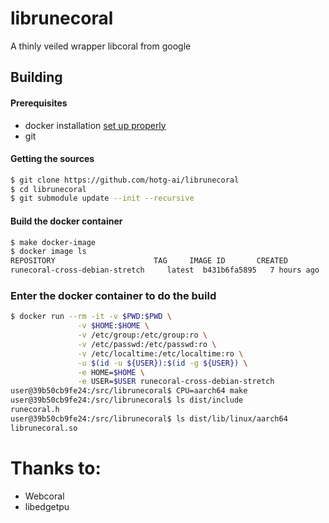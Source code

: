 # librunecoral

A thinly veiled wrapper libcoral from google


## Building

#### Prerequisites
* docker installation [set up properly](https://docs.docker.com/get-started/)
* git

#### Getting the sources
```bash
$ git clone https://github.com/hotg-ai/librunecoral
$ cd librunecoral
$ git submodule update --init --recursive
```

#### Build the docker container
```bash
$ make docker-image
$ docker image ls
REPOSITORY                      TAG     IMAGE ID       CREATED         SIZE
runecoral-cross-debian-stretch     latest  b431b6fa5895   7 hours ago     2.94GB

```

### Enter the docker container to do the build
```bash
$ docker run --rm -it -v $PWD:$PWD \
               -v $HOME:$HOME \
               -v /etc/group:/etc/group:ro \
               -v /etc/passwd:/etc/passwd:ro \
               -v /etc/localtime:/etc/localtime:ro \
               -u $(id -u ${USER}):$(id -g ${USER}) \
               -e HOME=$HOME \
               -e USER=$USER runecoral-cross-debian-stretch
user@39b50cb9fe24:/src/librunecoral$ CPU=aarch64 make
user@39b50cb9fe24:/src/librunecoral$ ls dist/include
runecoral.h
user@39b50cb9fe24:/src/librunecoral$ ls dist/lib/linux/aarch64
librunecoral.so
```

# Thanks to:
* Webcoral
* libedgetpu
